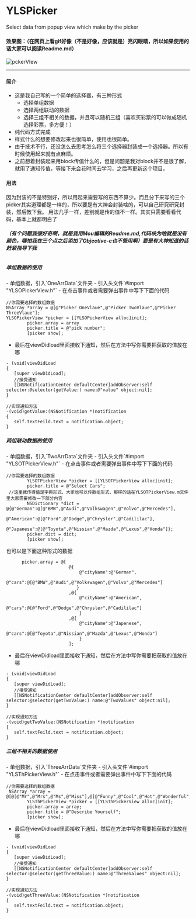 # YLSPicker
Select data from popup view which make by the picker

#### 效果图：（在网页上看gif好像（不是好像，应该就是）亮闪眼睛，所以如果使用的话大家可以阅读Readme.md）
![pckerVIew][image-1]

---- 

#### 简介
- 这是我自己写的一个简单的选择器，有三种形式
  - 选择单组数据
  - 选择两组联动的数据
  - 选择三组不相关的数据，并且可以随机三组（喜欢买彩票的可以做成随机选择彩票，多方便！）
- 纯代码方式完成
- 样式什么的想要修改起来也很简单，使用也很简单。
- 由于技术不行，还没怎么去思考怎么将三个选择器封装成一个选择器。所以有时候使用起来就有点麻烦。
- 之前想着封装起来用block传值什么的，但是问题是我对block并不是很了解，就用了通知传值，等接下来会花时间去学习，之后再更新这个项目。

#### 用法
因为封装的不是特别好，所以用起来需要写的东西不算少。而且分下来写的三个picker其实道理都是一样的，所以要是有大神会封装啥的，可以自己研究研究封装，然后教下我。
用法几乎一样，差别就是传的值不一样。其实只需要看看代码，基本上就都明白了  
######  **（有个问题我很好奇啊，就是我用Mou编辑的Readme.md,代码块为啥就是没有颜色，哪怕我在三个点之后添加了Objective-c也不管用啊）要是有大神知道的话赶紧指导下我**

<h5>单组数据的使用</h5>
- 单组数据，引入`OneArrData`文件夹
- 引入头文件`#import "YLSOPickerView.h"`
- 在点击事件或者需要弹出事件中写下下面的代码  

```
//你需要选择的数组数据
NSArray *array = @[@"Picker OneVlaue",@"Picker TwoVlaue",@"Picker ThreeVlaue"];
YLSOPickerView *picker = [[YLSOPickerView alloc]init];
        picker.array = array
        picker.title = @"pick number";
        [picker show];
 ```  
 - 最后在viewDidload里面接收下通知，然后在方法中写你需要把获取的值放在哪

 ```
 - (void)viewDidLoad 
 {
    [super viewDidLoad];
    //接受通知
 	[[NSNotificationCenter defaultCenter]addObserver:self selector:@selector(getValue:) name:@"value" object:nil];
 }
 
 //实现通知方法
 -(void)getValue:(NSNotification *)notification
{
    self.textFeild.text = notification.object;
}
 
 ```  
 
 
 
<h5>两组联动数据的使用</h5>
- 单组数据，引入`TwoArrData`文件夹
- 引入头文件`#import "YLSOTPickerView.h"`
- 在点击事件或者需要弹出事件中写下下面的代码    

```
//你需要选择的数组数据
        YLSOTPickerView *picker = [[YLSOTPickerView alloc]init];
        picker.title = @"Select Cars";
 //这里我传得值是字典形式，大家也可以传数组形式，那样的话在YLSOTPickerView.m文件里大家需要修改一下部分内容
        NSDictionary *dict = @{@"German":@[@"BMW",@"Audi",@"Volkswagen",@"Volvo",@"Mercedes"],
                               @"American":@[@"Ford",@"Dodge",@"Chrysler",@"Cadililac"],
                               @"Japanese":@[@"Toyota",@"Nissian",@"Mazda",@"Lexus",@"Honda"]};
        picker.dict = dict;
        [picker show];

 ```  
 也可以是下面这种形式的数据  
 
 ```
       picker.array = @[
                         @{
                             @"cityName":@"German",
                             @"cars":@[@"BMW",@"Audi",@"Volkswagen",@"Volvo",@"Mercedes"]
                            }
                         ,@{
                             @"cityName":@"American",
                            @"cars":@[@"Ford",@"Dodge",@"Chrysler",@"Cadililac"]
                             }
                         ,@{
                             @"cityName":@"Japenese",
                            @"cars":@[@"Toyota",@"Nissian",@"Mazda",@"Lexus",@"Honda"]
                             }
                         ];

 ```
 
 - 最后在viewDidload里面接收下通知，然后在方法中写你需要把获取的值放在哪

 ```
 - (void)viewDidLoad 
 {
    [super viewDidLoad];
    //接受通知
 	[[NSNotificationCenter defaultCenter]addObserver:self selector:@selector(getTwoValue:) name:@"TwoValues" object:nil];
 }
 
 //实现通知方法
 -(void)getTwoValue:(NSNotification *)notification
{
    self.textFeild.text = notification.object;
}
 
 ```


<h5>三组不相关的数据使用</h5>
- 单组数据，引入`ThreeArrData`文件夹
- 引入头文件`#import "YLSThPickerView.h"`
- 在点击事件或者需要弹出事件中写下下面的代码    

```
//你需要选择的数组数据
 NSArray *array = @[@[@"Mr",@"Mrs",@"Ms",@"Miss"],@[@"Funny",@"Cool",@"Hot",@"Wonderful",@"Raining",@"Happy",@"Super",@"Lazy",@"Amazing",@"Bat",@"Iron",@"Bat",@"Rocket",@"Pretty",@"Lex"],@[@"Man",@"Luthor",@"Boy",@"Girl",@"Person",@"Cutie",@"Babe",@"Raccoon"]];
        YLSThPickerView *picker = [[YLSThPickerView alloc]init];
        picker.array = array;
        picker.title = @"Describe Yourself";
        [picker show];

 ```   
 - 最后在viewDidload里面接收下通知，然后在方法中写你需要把获取的值放在哪

 ```
 - (void)viewDidLoad 
 {
    [super viewDidLoad];
    //接受通知
 	[[NSNotificationCenter defaultCenter]addObserver:self selector:@selector(getThreeValue:) name:@"ThreeValues" object:nil];
 }
 
 //实现通知方法
 -(void)getThreeValue:(NSNotification *)notification
{
    self.textFeild.text = notification.object;
}
 
 ``` 



[image-1]:	http://upload-images.jianshu.io/upload_images/1062695-edd9a35a6a382b55.gif?imageMogr2/auto-orient/strip